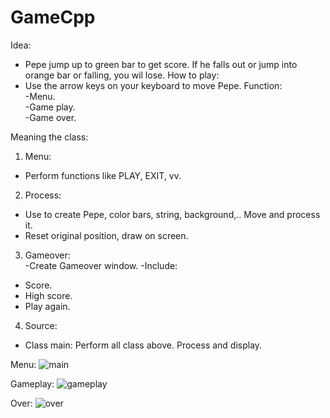 # GameCpp
Idea:  
- Pepe jump up to green bar to get score. If he falls out or jump into orange bar or falling, you wil lose. 
How to play:  
- Use the arrow keys on your keyboard to move Pepe.
Function:  
-Menu.  
-Game play.  
-Game over. 



Meaning the class:
1. Menu:  
- Perform functions like PLAY, EXIT, vv.  
2. Process:  
- Use to create Pepe, color bars, string, background,.. Move and process it.
- Reset original position, draw on screen. 
3. Gameover:  
-Create Gameover window. 
-Include:  
+ Score.
+ High score.  
+ Play again.  
4. Source:  
- Class main:  Perform all class above. Process and display.



Menu: ![main](https://user-images.githubusercontent.com/69128515/115695326-e56f7280-a38b-11eb-8f1c-1abe919fbabb.png)

Gameplay: ![gameplay](https://user-images.githubusercontent.com/69128515/115695589-24052d00-a38c-11eb-9f74-5de9fcc28415.png)

Over: ![over](https://user-images.githubusercontent.com/69128515/115695759-45661900-a38c-11eb-88ba-06de87b3ee13.png)
